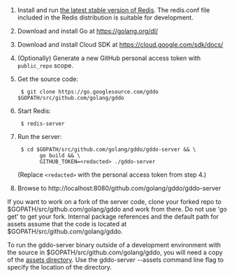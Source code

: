1. Install and run [the latest stable version of Redis](http://redis.io/download). The redis.conf file included in the Redis distribution is suitable for development.

1. Download and install Go at https://golang.org/dl/

1. Download and install Cloud SDK at https://cloud.google.com/sdk/docs/

1. (Optionally) Generate a new GitHub personal access token with `public_repo` scope.

1. Get the source code:

        $ git clone https://go.googlesource.com/gddo $GOPATH/src/github.com/golang/gddo

1. Start Redis:

        $ redis-server

1. Run the server:

        $ cd $GOPATH/src/github.com/golang/gddo/gddo-server && \
              go build && \
              GITHUB_TOKEN=<redacted> ./gddo-server

    (Replace `<redacted>` with the personal access token from step 4.)

1. Browse to http://localhost:8080/github.com/golang/gddo/gddo-server

If you want to work on a fork of the server code, clone your forked repo to $GOPATH/src/github.com/golang/gddo and work from there. Do not use 'go get' to get your fork. Internal package references and the default path for assets assume that the code is located at $GOPATH/src/github.com/golang/gddo.

To run the gddo-server binary outside of a development environment with the source in $GOPATH/src/github.com/golang/gddo, you will need a copy of the [assets directory](https://github.com/golang/gddo/tree/master/gddo-server/assets). Use the gddo-server --assets command line flag to specify the location of the directory.